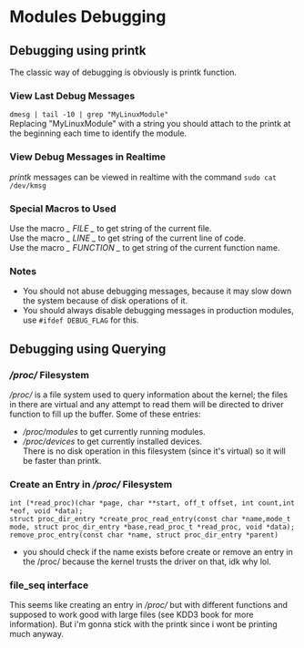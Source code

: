 # Modules Debugging

## Debugging using printk
The classic way of debugging is obviously is printk function.

### View Last Debug Messages
```dmesg | tail -10 | grep "MyLinuxModule"```<br>
Replacing "MyLinuxModule" with a string you should attach to the printk at the beginning each time to identify the module.

### View Debug Messages in Realtime
*printk* messages can be viewed in realtime with the command ```sudo cat /dev/kmsg```

### Special Macros to Used
Use the macro *_ _FILE_ _* to get string of the current file.</br>
Use the macro *_ _LINE_ _* to get string of the current line of code.</br>
Use the macro *_ FUNCTION _* to get string of the current function name.</br>

### Notes
* You should not abuse debugging messages, because it may slow down the system because of disk operations of it.
* You should always disable debugging messages in production modules, use ``` #ifdef DEBUG_FLAG ``` for this.

## Debugging using Querying

### */proc/* Filesystem

*/proc/* is a file system used to query information about the kernel; the files in there are virtual and any attempt to read them will be directed to driver function to fill up the buffer. Some of these entries:
* */proc/modules* to get currently running modules.
* */proc/devices* to get currently installed devices.<br>
There is no disk operation in this filesystem (since it's virtual) so it will be faster than printk.

### Create an Entry in */proc/* Filesystem

```int (*read_proc)(char *page, char **start, off_t offset, int count,int *eof, void *data); ```<br>
``` struct proc_dir_entry *create_proc_read_entry(const char *name,mode_t mode, struct proc_dir_entry *base,read_proc_t *read_proc, void *data); ```<br>
``` remove_proc_entry(const char *name, struct proc_dir_entry *parent) ```<br>
* you should check if the name exists before create or remove an entry in the /proc/ because the kernel trusts the driver on that, idk why lol.

### file_seq interface
This seems like creating an entry in */proc/* but with different functions and supposed to work good with large files (see KDD3 book for more information). But i'm gonna stick with the printk since i wont be printing much anyway.